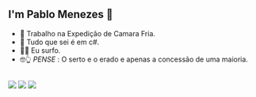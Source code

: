 ##  I'm Pablo Menezes 👋

- 💼 Trabalho na Expedição de Camara Fria.
- 🌱 Tudo que sei é em c#.
- 🏄‍♂️ Eu surfo.
- 🤓👆 *PENSE* : O serto e o erado e apenas a concessão de uma maioria.
##
<div>
  <a href="https://br.linkedin.com/in/pablo-menezes-74559320a"><img src ="https://img.shields.io/badge/LinkedIn-0077B5?style=for-the-badge&logo=linkedin&logoColor=white" target"_blanck"
></a>
  <a href="mailto:pablomenezes.c@gmail.com"><img src ="https://img.shields.io/badge/Gmail-D14836?style=for-the-badge&logo=gmail&logoColor=white" target"_blanck"
></a>
  <a href ="https://www.instagram.com/pablo.mzs/"><img src="https://img.shields.io/badge/Instagram-E4405F?style=for-the-badge&logo=instagram&logoColor=white" target"_blanck"></a>
</div>
